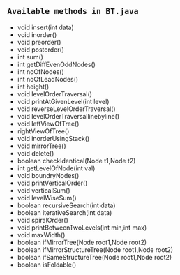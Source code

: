 ## `Available methods in BT.java`
- void insert(int data)
- void inorder()
- void preorder()
- void postorder()
- int sum()
- int getDiffEvenOddNodes()
- int noOfNodes()
- int noOfLeadNodes()
- int height()
- void levelOrderTraversal()
- void printAtGivenLevel(int level)
- void reverseLevelOrderTraversal()
- void levelOrderTraversallinebyline()
- void leftViewOfTree()
- rightViewOfTree()
- void inorderUsingStack()
- void mirrorTree()
- void delete()
- boolean checkIdentical(Node t1,Node t2)
- int getLevelOfNode(int val)
- void boundryNodes()
- void printVerticalOrder()
- void verticalSum()
- void levelWiseSum()
- boolean recursiveSearch(int data)
- boolean iterativeSearch(int data)
- void spiralOrder()
- void printBetweenTwoLevels(int min,int max)
- void maxWidth()
- boolean ifMirrorTree(Node root1,Node root2)
- boolean ifMirrorStructureTree(Node root1,Node root2)
- boolean ifSameStructureTree(Node root1,Node root2)
- boolean isFoldable()

